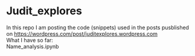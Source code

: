 # Judit_explores

In this repo I am posting the code (snippets) used in the posts pusblished on https://wordpress.com/post/juditexplores.wordpress.com <br>
What I have so far:<br>
Name_analysis.ipynb
